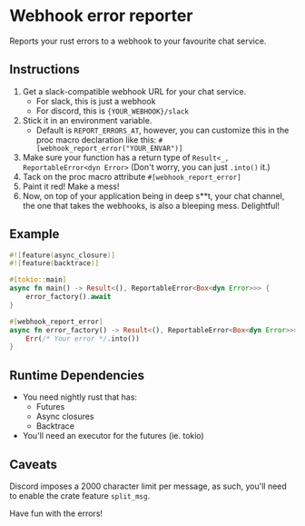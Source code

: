 # Webhook error reporter

Reports your rust errors to a webhook to your favourite chat service.

## Instructions
1. Get a slack-compatible webhook URL for your chat service.
    - For slack, this is just a webhook
    - For discord, this is `{YOUR_WEBHOOK}/slack`
2. Stick it in an environment variable.
    - Default is `REPORT_ERRORS_AT`, however, you can customize this in the proc macro declaration like this: `#[webhook_report_error("YOUR_ENVAR")]`
3. Make sure your function has a return type of `Result<_, ReportableError<dyn Error>` (Don't worry, you can just `.into()` it.)
4. Tack on the proc macro attribute `#[webhook_report_error]`
5. Paint it red! Make a mess!
6. Now, on top of your application being in deep s\*\*t, your chat channel, the one that takes the webhooks, is also a bleeping mess. Delightful!

## Example
```rust
#![feature(async_closure)]
#![feature(backtrace)]

#[tokio::main]
async fn main() -> Result<(), ReportableError<Box<dyn Error>>> {
    error_factory().await
}

#[webhook_report_error]
async fn error_factory() -> Result<(), ReportableError<Box<dyn Error>>> {
    Err(/* Your error */.into())
}
```

## Runtime Dependencies
- You need nightly rust that has:
    - Futures
    - Async closures
    - Backtrace
- You'll need an executor for the futures (ie. tokio)

## Caveats
Discord imposes a 2000 character limit per message, as such, you'll need to enable the crate feature `split_msg`.

Have fun with the errors!